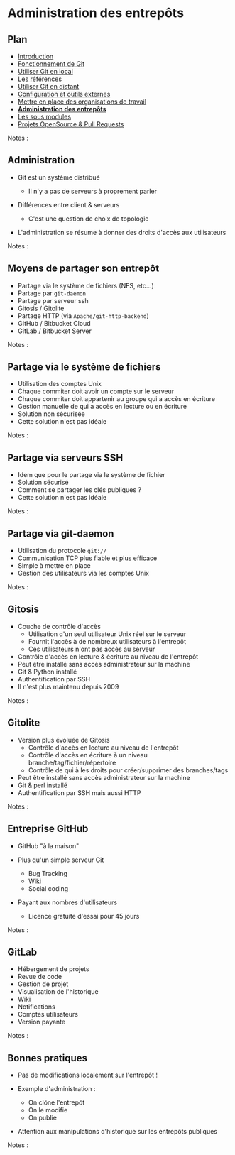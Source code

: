 # Administration des entrepôts

<!-- .slide: class="page-title" -->



## Plan

<!-- .slide: class="toc" -->

- [Introduction](#/1)
- [Fonctionnement de Git](#/2)
- [Utiliser Git en local](#/3)
- [Les références](#/4)
- [Utiliser Git en distant](#/5)
- [Configuration et outils externes](#/6)
- [Mettre en place des organisations de travail](#/7)
- **[Administration des entrepôts](#/8)**
- [Les sous modules](#/9)
- [Projets OpenSource & Pull Requests](#/10)

Notes :



## Administration

- Git est un système distribué
  - Il n'y a pas de serveurs à proprement parler

- Différences entre client & serveurs
  - C'est une question de choix de topologie

- L'administration se résume à donner des droits d'accès aux utilisateurs

Notes :



## Moyens de partager son entrepôt

- Partage via le système de fichiers (NFS, etc...)
- Partage par `git-daemon`
- Partage par serveur ssh
- Gitosis / Gitolite
- Partage HTTP (via `Apache/git-http-backend`)
- GitHub / Bitbucket Cloud
- GitLab / Bitbucket Server

Notes :



## Partage via le système de fichiers

- Utilisation des comptes Unix
- Chaque commiter doit avoir un compte sur le serveur
- Chaque commiter doit appartenir au groupe qui a accès en écriture
- Gestion manuelle de qui a accès en lecture ou en écriture
- Solution non sécurisée
- Cette solution n'est pas idéale

Notes :



## Partage via serveurs SSH

- Idem que pour le partage via le système de fichier
- Solution sécurisé
- Comment se partager les clés publiques ?
- Cette solution n'est pas idéale

Notes :



## Partage via git-daemon

- Utilisation du protocole `git://`
- Communication TCP plus fiable et plus efficace
- Simple à mettre en place
- Gestion des utilisateurs via les comptes Unix

Notes :



## Gitosis

- Couche de contrôle d'accès
  - Utilisation d'un seul utilisateur Unix réel sur le serveur
  - Fournit l'accès à de nombreux utilisateurs à l'entrepôt
  - Ces utilisateurs n'ont pas accès au serveur
- Contrôle d'accès en lecture & écriture au niveau de l'entrepôt
- Peut être installé sans accès administrateur sur la machine
- Git & Python installé
- Authentification par SSH
- Il n'est plus maintenu depuis 2009

Notes :



## Gitolite

- Version plus évoluée de Gitosis
  - Contrôle d'accès en lecture au niveau de l'entrepôt
  - Contrôle d'accès en écriture à un niveau branche/tag/fichier/répertoire
  - Contrôle de qui à les droits pour créer/supprimer des branches/tags
- Peut être installé sans accès administrateur sur la machine
- Git & perl installé
- Authentification par SSH mais aussi HTTP

Notes :



## Entreprise GitHub

- GitHub "à la maison"
- Plus qu'un simple serveur Git
  - Bug Tracking
  - Wiki
  - Social coding

- Payant aux nombres d'utilisateurs
  - Licence gratuite d'essai pour 45 jours

Notes :



## GitLab

- Hébergement de projets
- Revue de code
- Gestion de projet
- Visualisation de l'historique
- Wiki
- Notifications
- Comptes utilisateurs
- Version payante

Notes :



## Bonnes pratiques

- Pas de modifications localement sur l'entrepôt !
- Exemple d'administration :
  - On clône l'entrepôt
  - On le modifie
  - On publie

- Attention aux manipulations d'historique sur les entrepôts publiques

Notes :



<!-- .slide: class="page-questions" -->
